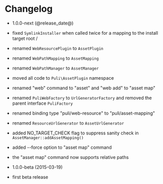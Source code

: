Changelog
=========

* 1.0.0-next (@release_date@)

 * fixed `SymlinkInstaller` when called twice for a mapping to the install 
   target root /
 * renamed `WebResourcePlugin` to `AssetPlugin`
 * renamed `WebPathMapping` to `AssetMapping`
 * renamed `WebPathManager` to `AssetManager`
 * moved all code to `Puli\AssetPlugin` namespace
 * renamed "web" command to "asset" and "web add" to "asset map"
 * renamed `PuliWebFactory` to `UrlGeneratorFactory` and removed the parent
   interface `PuliFactory`
 * renamed binding type "puli/web-resource" to "puli/asset-mapping"
 * renamed `ResourceUrlGenerator` to `AssetUrlGenerator`
 * added NO_TARGET_CHECK flag to suppress sanity check in `AssetManager::addAssetMapping()`
 * added --force option to "asset map" command
 * the "asset map" command now supports relative paths
 
* 1.0.0-beta (2015-03-19)

 * first beta release
